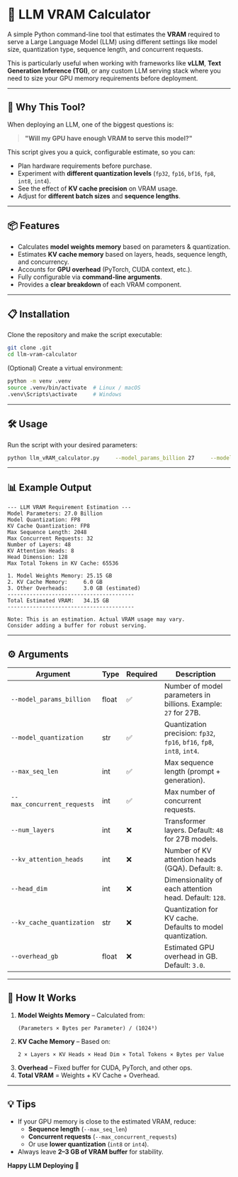 # 🧮 LLM VRAM Calculator

A simple Python command-line tool that estimates the **VRAM** required to serve a Large Language Model (LLM) using different settings like model size, quantization type, sequence length, and concurrent requests.  

This is particularly useful when working with frameworks like **vLLM**, **Text Generation Inference (TGI)**, or any custom LLM serving stack where you need to size your GPU memory requirements before deployment.

---

## 🚀 Why This Tool?
When deploying an LLM, one of the biggest questions is:
> **"Will my GPU have enough VRAM to serve this model?"**

This script gives you a quick, configurable estimate, so you can:
- Plan hardware requirements before purchase.
- Experiment with **different quantization levels** (`fp32`, `fp16`, `bf16`, `fp8`, `int8`, `int4`).
- See the effect of **KV cache precision** on VRAM usage.
- Adjust for **different batch sizes** and **sequence lengths**.

---

## 📦 Features
- Calculates **model weights memory** based on parameters & quantization.
- Estimates **KV cache memory** based on layers, heads, sequence length, and concurrency.
- Accounts for **GPU overhead** (PyTorch, CUDA context, etc.).
- Fully configurable via **command-line arguments**.
- Provides a **clear breakdown** of each VRAM component.

---

## 📋 Installation
Clone the repository and make the script executable:

```bash
git clone .git
cd llm-vram-calculator
```

(Optional) Create a virtual environment:
```bash
python -m venv .venv
source .venv/bin/activate  # Linux / macOS
.venv\Scripts\activate     # Windows
```

---

## 🛠 Usage

Run the script with your desired parameters:

```bash
python llm_vRAM_calculator.py     --model_params_billion 27     --model_quantization fp8     --max_seq_len 2048     --max_concurrent_requests 32     --num_layers 48     --kv_attention_heads 8     --head_dim 128     --kv_cache_quantization fp8     --overhead_gb 3.0
```

---

## 📊 Example Output

```
--- LLM VRAM Requirement Estimation ---
Model Parameters: 27.0 Billion
Model Quantization: FP8
KV Cache Quantization: FP8
Max Sequence Length: 2048
Max Concurrent Requests: 32
Number of Layers: 48
KV Attention Heads: 8
Head Dimension: 128
Max Total Tokens in KV Cache: 65536

1. Model Weights Memory: 25.15 GB
2. KV Cache Memory:     6.0 GB
3. Other Overheads:     3.0 GB (estimated)
----------------------------------------
Total Estimated VRAM:   34.15 GB
----------------------------------------

Note: This is an estimation. Actual VRAM usage may vary.
Consider adding a buffer for robust serving.
```

---

## ⚙️ Arguments

| Argument | Type | Required | Description |
|----------|------|----------|-------------|
| `--model_params_billion` | float | ✅ | Number of model parameters in billions. Example: `27` for 27B. |
| `--model_quantization` | str | ✅ | Quantization precision: `fp32`, `fp16`, `bf16`, `fp8`, `int8`, `int4`. |
| `--max_seq_len` | int | ✅ | Max sequence length (prompt + generation). |
| `--max_concurrent_requests` | int | ✅ | Max number of concurrent requests. |
| `--num_layers` | int | ❌ | Transformer layers. Default: `48` for 27B models. |
| `--kv_attention_heads` | int | ❌ | Number of KV attention heads (GQA). Default: `8`. |
| `--head_dim` | int | ❌ | Dimensionality of each attention head. Default: `128`. |
| `--kv_cache_quantization` | str | ❌ | Quantization for KV cache. Defaults to model quantization. |
| `--overhead_gb` | float | ❌ | Estimated GPU overhead in GB. Default: `3.0`. |

---

## 🧠 How It Works
1. **Model Weights Memory** – Calculated from:
   ```
   (Parameters × Bytes per Parameter) / (1024³)
   ```
2. **KV Cache Memory** – Based on:
   ```
   2 × Layers × KV Heads × Head Dim × Total Tokens × Bytes per Value
   ```
3. **Overhead** – Fixed buffer for CUDA, PyTorch, and other ops.
4. **Total VRAM** = Weights + KV Cache + Overhead.

---

## 💡 Tips
- If your GPU memory is close to the estimated VRAM, reduce:
  - **Sequence length** (`--max_seq_len`)
  - **Concurrent requests** (`--max_concurrent_requests`)
  - Or use **lower quantization** (`int8` or `int4`).
- Always leave **2–3 GB of VRAM buffer** for stability.


**Happy LLM Deploying 🚀**
